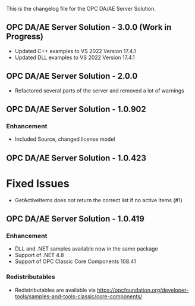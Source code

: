 This is the changelog file for the OPC DA/AE Server Solution.

## OPC DA/AE Server Solution - 3.0.0 (Work in Progress)
- Updated C++ examples to VS 2022 Version 17.4.1
- Updated DLL examples to VS 2022 Version 17.4.1

## OPC DA/AE Server Solution - 2.0.0
- Refactored several parts of the server and removed a lot of warnings

## OPC DA/AE Server Solution - 1.0.902

###	Enhancement
- Included Source, changed license model

## OPC DA/AE Server Solution - 1.0.423

# Fixed Issues
- GetActiveItems does not return the correct list if no active items (#1)

## OPC DA/AE Server Solution - 1.0.419

###	Enhancement
- DLL and .NET samples available now in the same package
- Support of .NET 4.8
- Support of OPC Classic Core Components 108.41

###	Redistributables
- Redistributables are available via https://opcfoundation.org/developer-tools/samples-and-tools-classic/core-components/